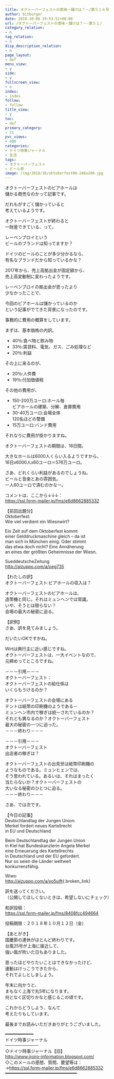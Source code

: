 ```yaml
---
title: オクトーバーフェストの意味－儲けは？－/第５１６号
author: bitburger
date: 2018-10-06 19:53:51+00:00
url: /オクトーバーフェストの意味－儲けは？－-第５１/
category_relation:
- n
tag_relation:
- n
disp_description_relation:
- n
page_layout:
- def
menu_view:
- y
side:
- y
fullscreen_view:
- n
index:
- index
follow:
- follow
title_view:
- y
toc:
- def
primary_category:
- 21
pvc_views:
- 400
categories:
- ドイツ時事ジャーナル
- 生活
tags:
- オクトーバーフェスト
- ビール祭
image: /img/2018/10/oktoberfest00-246x200.jpg
---
```

オクトーバーフェストのビアホールは  
儲かる商売なのかって記事です。  
  
だれもがすごく儲かっていると  
考えているようです。  
  
オクトーバーフェストが終わると  
一財産できている、って。

レーベンブロイという  
ビールのブランドは知ってますか？  
  
ドイツのビールのことが多少分かるなら、  
有名なブランドだから知っているかな？  
  
2017年から、売上高拠出金が固定額から、  
売上高変動制に変わったようです。  
  
レーベンブロイの拠出金が思ったより  
少なかったことで、  
  
今回のビアホールは儲かっているのか  
という記事がでてきた背景になったのです。

事務的に費用の概算をしています。  
  
まずは、基本価格の内訳。  
  


  * 40％:食べ物と飲み物
  * 33％:賃貸料、電気、ガス、ごみ処理など
  * 20％:利益

その上に来るのが、  
  


  * 20％:人件費
  * 19％:付加価値税

その他の費用が、  
  


  * 150-200万ユーロ:ホール毎  
    ビアホールの建築、分解、倉庫費用
  * 30-40万ユーロ:会場全体  
    120名ほどの警備
  * 15万ユーロ:バンド費用

それなりに費用が掛かりますね。  
  
オクトーバーフェストの期間は、16日間。  
  
大きなホールは6000人くらい入るようですから、  
16日x6000人x60ユーロ＝576万ユーロ。  
  
さあ、どれくらい利益があるのでしょうね。  
ビールと音楽とあの雰囲気。  
一人60ユーロで済むのかなー。

コメントは、ここから↓↓↓：  
<https://ssl.form-mailer.jp/fms/e6d8662885332>

【前回出題分】  
Oktoberfest:  
Wie viel verdient ein Wiesnwirt?  
  
Ein Zelt auf dem Oktoberfest kommt  
einer Gelddruckmaschine gleich &#8211; da ist  
man sich in München einig. Oder stimmt  
das etwa doch nicht? Eine Annäherung  
an eines der größten Geheimnisse der Wiesn.  
  
SueddeutscheZeitung  
<http://aizuppo.com/a/oeg735>

【わたしの訳】  
オクトーバーフェスト:ビアホールの収入は？  
  
オクトーバーフェストのビアホールは、  
造幣機と同じ。それはミュンヘンでは常識。  
いや、そうとは限らない？  
会場の最大の秘密に迫る。

【訳例】  
さあ、訳を見てみましょう。  
  
だいたいOKですかね。  
  
Wirtは興行主に近い感じですね。  
オクトーバーフェストは、一大イベントなので、  
元締めってところですね。

－－－引用－－－  
オクトーバーフェスト：  
オクトーバーフェストの給仕係は  
いくらもうけるのか？  
  
オクトーバーフェストの会場にある  
テントは紙幣の印刷機のようである－  
ミュンヘン市内で稼ぎは統一されているのか？  
それとも異なるのか？オクトーバーフェスト  
最大の秘密の一つに迫った。  
－－－終わり－－－

－－－引用－－－  
オクトーバーフェスト  
出店者の稼ぎは？  
  
オクトーバーフェストの出見世は紙幣印刷機の  
ようなものである。ミュンヒェンでは、  
そう思われている。あるいは、それはまったく  
当たらないか？オクトーバーフェストの  
大いなる秘密のひとつに迫る。  
－－－終わり－－－

さあ、では次です。  
  
【今日の記事】  
Deutschlandtag der Jungen Union:  
Merkel fordert neues Kartellrecht  
in EU und Deutschland  
  
Beim Deutschlandtag der Jungen Union  
in Kiel hat Bundeskanzlerin Angela Merkel  
eine Erneuerung des Kartellrechts  
in Deutschland und der EU gefordert.  
Nur so seien die Länder weltweit  
konkurrenzfähig.  
  
Wiwo  
<http://aizuppo.com/a/xo5ulft>{.broken_link}

訳を送ってください。  
（公開してほしくないときは、希望しないにチェック）  
  
和訳投稿：  
 <https://ssl.form-mailer.jp/fms/8408fcc494664>  
  
投稿期限：２０１８年１０月１２日（金）

【あとがき】  
国慶節の連休がほとんど終わりです。  
台風25号が上海に接近して、  
強い風が吹いた日もありました。  
  
思ったほどやりたいことはできなかったけど、  
運動はけっこうできたから、  
それでよしとしましょう。  
  
年末に向かうと、  
まもなく上海で丸5年になります。  
何となく区切りかなと感じるこの頃です。  
  
これからどうしよう、なんて  
考えたりもしています。  
  
最後までお読みいただきありがとうございました。

━━━━━━━━━━━  
ドイツ時事ジャーナル  
───────────  
◇ドイツ時事ジャーナル【旧】  
<http://www.iroiro-information.blogspot.com/>  
◇このメールの感想、質問、要望等は：  
-><https://ssl.form-mailer.jp/fms/e6d8662885332>  
━━━━━━━━━━━━━━━━━━━━━━━━━━━━